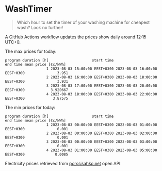 
# WashTimer

> Which hour to set the timer of your washing machine for cheapest wash? Look no further!

A GitHub Actions workflow updates the prices show daily around 12:15 UTC+0.

The max prices for today:

	program duration [h]                    start time                      end time mean price [€c/kWh]
	                   1 2023-08-03 15:00:00 EEST+0300 2023-08-03 16:00:00 EEST+0300               3.951
	                   2 2023-08-03 16:00:00 EEST+0300 2023-08-03 18:00:00 EEST+0300               3.931
	                   3 2023-08-03 17:00:00 EEST+0300 2023-08-03 20:00:00 EEST+0300            3.920667
	                   4 2023-08-03 18:00:00 EEST+0300 2023-08-03 22:00:00 EEST+0300             3.87575

The min prices for today:

	program duration [h]                    start time                      end time mean price [€c/kWh]
	                   1 2023-08-03 00:00:00 EEST+0300 2023-08-03 01:00:00 EEST+0300               0.001
	                   2 2023-08-03 00:00:00 EEST+0300 2023-08-03 02:00:00 EEST+0300               0.001
	                   3 2023-08-03 00:00:00 EEST+0300 2023-08-03 03:00:00 EEST+0300               0.001
	                   4 2023-08-03 01:00:00 EEST+0300 2023-08-03 05:00:00 EEST+0300              0.0085

Electricity prices retrieved from [porssisahko.net](https://porssisahko.net/api) open API
